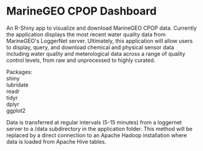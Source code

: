 # MarineGEO CPOP Dashboard
An R-Shiny app to visualize and download MarineGEO CPOP data. Currently the application displays the most recent water quality data from MarineGEO's LoggerNet server. Ultimately, this application will allow users to display, query, and download chemical and physical sensor data including water quality and meterological data across a range of quality control levels, from raw and unprocessed to highly curated.  

Packages:  
shiny  
lubridate  
readr  
tidyr  
dplyr  
ggplot2    

Data is transferred at regular intervals (5-15 minutes) from a loggernet server to a /data subdirectory in the application folder. This method will be replaced by a direct connection to an Apache Hadoop installation where data is loaded from Apache Hive tables.